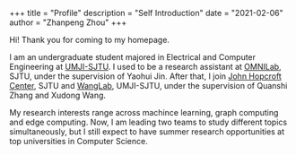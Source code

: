 +++
title = "Profile"
description = "Self Introduction"
date = "2021-02-06"
author = "Zhanpeng Zhou"
+++

Hi! Thank you for coming to my homepage. 

I am an undergraduate student majored in Electrical and Computer Engineering at [UMJI-SJTU](https://www.ji.sjtu.edu.cn/). I used to be a research assistant at [OMNILab](http://omnilab.sjtu.edu.cn/), SJTU, under the supervision of Yaohui Jin. After that, I join [John Hopcroft Center](http://jhc.sjtu.edu.cn/), SJTU and [WangLab](http://wanglab.sjtu.edu.cn/en/Default.aspx), UMJI-SJTU, under the supervision of Quanshi Zhang and Xudong Wang. 

My research interests range across machince learning, graph computing and edge computing. Now, I am leading two teams to study different topics simultaneously, but I still expect to have summer research opportunities at top universities in Computer Science.